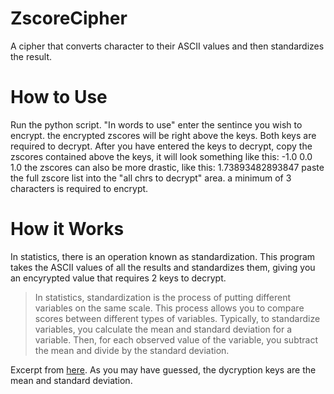 # ZscoreCipher
A cipher that converts character to their ASCII values and then standardizes the result.



# How to Use
Run the python script. "In words to use" enter the sentince you wish to encrypt. the encrypted zscores will be right above the keys. Both keys are required to decrypt. After you have entered the keys to decrypt, copy the zscores contained above the keys, it will look something like this: -1.0 0.0 1.0
the zscores can also be more drastic, like this: 1.73893482893847
paste the full zscore list into the "all chrs to decrypt" area.
a minimum of 3 characters is required to encrypt.



# How it Works

In statistics, there is an operation known as standardization. This program takes the ASCII values of all the results and standardizes them, giving you an encyrypted value that requires 2 keys to decrypt. 

>In statistics, standardization is the process of putting different variables on the same scale. This process allows you to compare scores between different types of variables. Typically, to standardize variables, you calculate the mean and standard deviation for a variable. Then, for each observed value of the variable, you subtract the mean and divide by the standard deviation.

Excerpt from [here](https://statisticsbyjim.com/glossary/standardization/). As you may have guessed, the dycryption keys are the mean and standard deviation.
